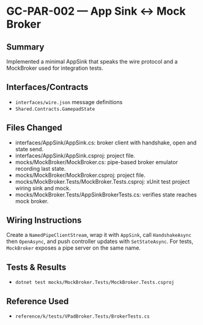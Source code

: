 # GC-PAR-002 — App Sink ↔ Mock Broker

## Summary
Implemented a minimal AppSink that speaks the wire protocol and a MockBroker used for integration tests.

## Interfaces/Contracts
- `interfaces/wire.json` message definitions
- `Shared.Contracts.GamepadState`

## Files Changed
- interfaces/AppSink/AppSink.cs: broker client with handshake, open and state send.
- interfaces/AppSink/AppSink.csproj: project file.
- mocks/MockBroker/MockBroker.cs: pipe-based broker emulator recording last state.
- mocks/MockBroker/MockBroker.csproj: project file.
- mocks/MockBroker.Tests/MockBroker.Tests.csproj: xUnit test project wiring sink and mock.
- mocks/MockBroker.Tests/AppSinkBrokerTests.cs: verifies state reaches mock broker.

## Wiring Instructions
Create a `NamedPipeClientStream`, wrap it with `AppSink`, call `HandshakeAsync` then `OpenAsync`, and push controller updates with `SetStateAsync`. For tests, `MockBroker` exposes a pipe server on the same name.

## Tests & Results
- `dotnet test mocks/MockBroker.Tests/MockBroker.Tests.csproj`

## Reference Used
- `reference/k/tests/VPadBroker.Tests/BrokerTests.cs`
